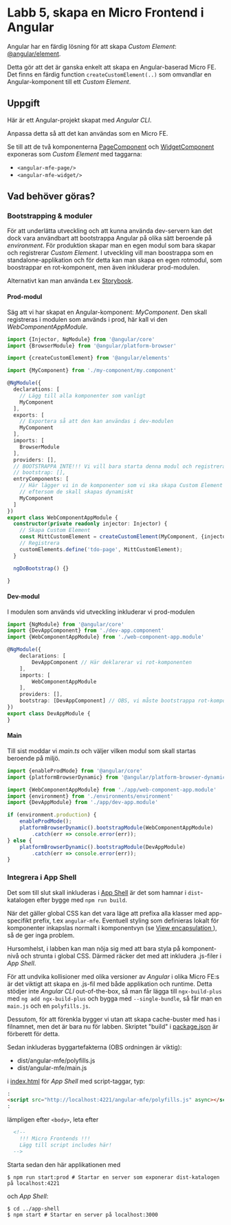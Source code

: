 Labb 5, skapa en Micro Frontend i Angular
=========================================
Angular har en färdig lösning för att skapa _Custom Element_:
[@angular/element](https://angular.io/guide/elements#angular-elements-overview).

Detta gör att det är ganska enkelt att skapa en Angular-baserad Micro FE. Det finns en färdig function
`createCustomElement(..)` som omvandlar en Angular-komponent till ett _Custom Element_.

Uppgift
-------
Här är ett Angular-projekt skapat med _Angular CLI_. 

Anpassa detta så att det kan användas som en Micro FE.

Se till att de två komponenterna [PageComponent](src/app/page/page.component.ts) och 
[WidgetComponent](src/app/widget/widget.component.ts) exponeras som _Custom Element_ med taggarna:
- `<angular-mfe-page/>`
- `<angular-mfe-widget/>`

Vad behöver göras?
------------------
### Bootstrapping & moduler
För att underlätta utveckling och att kunna använda dev-servern kan det dock vara användbart att bootstrappa Angular 
på olika sätt beroende på _environment_. 
För produktion skapar man en egen modul som bara skapar och registrerar _Custom Element_. I utveckling
vill man boostrappa som en standalone-applikation och för detta kan man skapa en egen rotmodul, som boostrappar en
rot-komponent, men även inkluderar prod-modulen.

Alternativt kan man använda t.ex [Storybook](https://storybook.js.org/).

#### Prod-modul

Säg att vi har skapat en Angular-komponent: _MyComponent_. Den skall registreras i modulen som används i prod, här kall
vi den _WebComponentAppModule_.

```typescript
import {Injector, NgModule} from '@angular/core'
import {BrowserModule} from '@angular/platform-browser'

import {createCustomElement} from '@angular/elements'

import {MyComponent} from './my-component/my.component'

@NgModule({
  declarations: [
    // Lägg till alla komponenter som vanligt
    MyComponent
  ],
  exports: [
    // Exportera så att den kan användas i dev-modulen
    MyComponent
  ],
  imports: [
    BrowserModule
  ],
  providers: [],
  // BOOTSTRAPPA INTE!!! Vi vill bara starta denna modul och registrera komponenter
  // bootstrap: [],
  entryComponents: [
    // Här lägger vi in de komponenter som vi ska skapa Custom Element för
    // eftersom de skall skapas dynamiskt
    MyComponent
  ]
})
export class WebComponentAppModule {
  constructor(private readonly injector: Injector) {
    // Skapa Custom Element
    const MittCustomElement = createCustomElement(MyComponent, {injector});
    // Registrera 
    customElements.define('tdo-page', MittCustomElement);
  }

  ngDoBootstrap() {}

}
```

#### Dev-modul

I modulen som används vid utveckling inkluderar vi prod-modulen

```typescript
import {NgModule} from '@angular/core'
import {DevAppComponent} from './dev-app.component'
import {WebComponentAppModule} from './web-component-app.module'

@NgModule({
    declarations: [
        DevAppComponent // Här deklarerar vi rot-komponenten
    ],
    imports: [
        WebComponentAppModule
    ],
    providers: [],
    bootstrap: [DevAppComponent] // OBS, vi måste bootstrappa rot-komponenten också!
})
export class DevAppModule {
}
```

#### Main

Till sist moddar vi _main.ts_ och väljer vilken modul som skall startas beroende på miljö.

```typescript
import {enableProdMode} from '@angular/core'
import {platformBrowserDynamic} from '@angular/platform-browser-dynamic'

import {WebComponentAppModule} from './app/web-component-app.module'
import {environment} from './environments/environment'
import {DevAppModule} from './app/dev-app.module'

if (environment.production) {
    enableProdMode();
    platformBrowserDynamic().bootstrapModule(WebComponentAppModule)
        .catch(err => console.error(err));
} else {
    platformBrowserDynamic().bootstrapModule(DevAppModule)
        .catch(err => console.error(err));
}
```

### Integrera i App Shell
Det som till slut skall inkluderas i [App Shell](../app-shell/README.md) är det som hamnar i `dist`-katalogen efter bygge
med `npm run build`.

När det gäller global CSS kan det vara läge att prefixa alla klasser med app-specifikt prefix, t.ex `angular-mfe`.
Eventuell styling som definieras lokalt för komponenter inkapslas normalt i komponentvyn (se [View encapsulation
](https://angular.io/guide/view-encapsulation)), så de ger inga problem.

Hursomhelst, i labben kan man nöja sig med att bara styla på komponent-nivå och strunta i global CSS.
Därmed räcker det med att inkludera .js-filer i _App Shell_.

För att undvika kollisioner med olika versioner av _Angular_ i olika Micro FE:s är det viktigt att skapa en .js-fil
med både applikation och runtime. Detta stödjer inte _Angular CLI_ out-of-the-box, så man får lägga till 
`ngx-build-plus` med `ng add ngx-build-plus` och bygga med `--single-bundle`, så får man en `main.js` och
en `polyfills.js`.

Dessutom, för att förenkla bygger vi utan att skapa cache-buster med has i filnamnet, men det är bara nu för labben. Skriptet "build" i [package.json](./package.json)
är förberett för detta.

Sedan inkluderas byggartefakterna (OBS ordningen är viktig):
- dist/angular-mfe/polyfills.js
- dist/angular-mfe/main.js
 
i [index.html](../app-shell/public/index.html) för _App Shell_ med script-taggar, typ:
```html
:
<script src="http://localhost:4221/angular-mfe/polyfills.js" async></script>
:
```
lämpligen efter `<body>`, leta efter 
```html  
  <!--
    !!! Micro Frontends !!!
    Lägg till script includes här!
  -->
```
  


Starta sedan den här applikationen med
```shell
$ npm run start:prod # Startar en server som exponerar dist-katalogen på localhost:4221
```
och _App Shell_:
```shell
$ cd ../app-shell
$ npm start # Startar en server på localhost:3000
```

